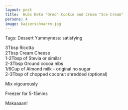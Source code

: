 ```yaml
---
layout: post
title:  Hubs Keto "Oreo" Cookie and Cream "Ice Cream"
persons: 4
image: kaiserschmarrn.jpg
---
```


Tags: Dessert
Yummyness: satisfying

3Tbsp Ricotta  
2Tbsp Cream Cheese  
1-2Tbsp of Stevia or similar  
2-3Tbsp Ground cocoa nibs  
1/6Cup of Almond milk - original no sugar  
2-3Tbsp of chopped coconut shredded (optional)  

Mix vigourously

Freezer for 5-15mins

Makaaaan!
